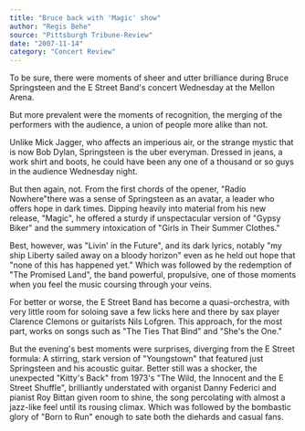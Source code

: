 ```yaml
---
title: "Bruce back with 'Magic' show"
author: "Regis Behe"
source: "Pittsburgh Tribune-Review"
date: "2007-11-14"
category: "Concert Review"
---
```


To be sure, there were moments of sheer and utter brilliance during Bruce Springsteen and the E Street Band's concert Wednesday at the Mellon Arena.

But more prevalent were the moments of recognition, the merging of the performers with the audience, a union of people more alike than not.

Unlike Mick Jagger, who affects an imperious air, or the strange mystic that is now Bob Dylan, Springsteen is the uber everyman. Dressed in jeans, a work shirt and boots, he could have been any one of a thousand or so guys in the audience Wednesday night.

But then again, not. From the first chords of the opener, "Radio Nowhere"there was a sense of Springsteen as an avatar, a leader who offers hope in dark times. Dipping heavily into material from his new release, "Magic", he offered a sturdy if unspectacular version of "Gypsy Biker" and the summery intoxication of "Girls in Their Summer Clothes."

Best, however, was "Livin' in the Future", and its dark lyrics, notably "my ship Liberty sailed away on a bloody horizon" even as he held out hope that "none of this has happened yet." Which was followed by the redemption of "The Promised Land", the band powerful, propulsive, one of those moments when you feel the music coursing through your veins.

For better or worse, the E Street Band has become a quasi-orchestra, with very little room for soloing save a few licks here and there by sax player Clarence Clemons or guitarists Nils Lofgren. This approach, for the most part, works on songs such as "The Ties That Bind" and "She's the One."

But the evening's best moments were surprises, diverging from the E Street formula: A stirring, stark version of "Youngstown" that featured just Springsteen and his acoustic guitar. Better still was a shocker, the unexpected "Kitty's Back" from 1973's "The Wild, the Innocent and the E Street Shuffle", brilliantly understated with organist Danny Federici and pianist Roy Bittan given room to shine, the song percolating with almost a jazz-like feel until its rousing climax. Which was followed by the bombastic glory of "Born to Run" enough to sate both the diehards and casual fans.